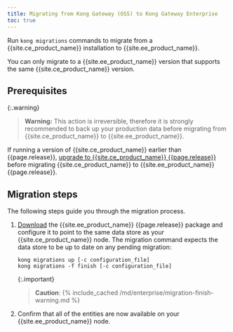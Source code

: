 ```yaml
---
title: Migrating from Kong Gateway (OSS) to Kong Gateway Enterprise
toc: true
---
```


Run `kong migrations` commands to migrate from a {{site.ce_product_name}} installation to {{site.ee_product_name}}.

You can only migrate to a {{site.ee_product_name}} version that
supports the same {{site.ce_product_name}} version.

## Prerequisites

{:.warning}
> **Warning:** This action is irreversible, therefore it is strongly
   recommended to back up your production data before migrating from
   {{site.ce_product_name}} to {{site.ee_product_name}}.

If running a version of {{site.ce_product_name}} earlier than {{page.release}},
[upgrade to {{site.ce_product_name}} {{page.release}}](/gateway/{{page.release}}/upgrade/) before migrating
{{site.ce_product_name}} to {{site.ee_product_name}} {{page.release}}.

## Migration steps

The following steps guide you through the migration process.

1. [Download](/gateway/{{page.release}}/install/) the {{site.ee_product_name}}
{{page.release}} package and configure it to point to the same data store as your
{{site.ce_product_name}} node. The migration command expects the data store
to be up to date on any pending migration:

   ```shell
   kong migrations up [-c configuration_file]
   kong migrations -f finish [-c configuration_file]
   ```

   {:.important}
   > **Caution**: {% include_cached /md/enterprise/migration-finish-warning.md %}

2. Confirm that all of the entities are now available on your
   {{site.ee_product_name}} node.
